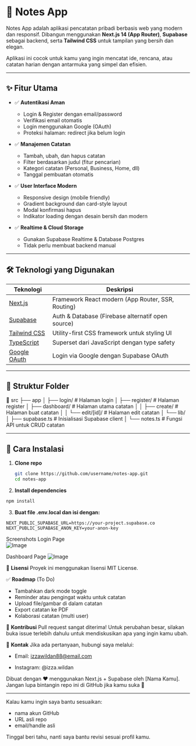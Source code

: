 # 📝 Notes App

Notes App adalah aplikasi pencatatan pribadi berbasis web yang modern dan responsif. Dibangun menggunakan **Next.js 14 (App Router)**, **Supabase** sebagai backend, serta **Tailwind CSS** untuk tampilan yang bersih dan elegan.

Aplikasi ini cocok untuk kamu yang ingin mencatat ide, rencana, atau catatan harian dengan antarmuka yang simpel dan efisien.

---

## ✨ Fitur Utama

- ✅ **Autentikasi Aman**
  - Login & Register dengan email/password
  - Verifikasi email otomatis
  - Login menggunakan Google (OAuth)
  - Proteksi halaman: redirect jika belum login

- ✅ **Manajemen Catatan**
  - Tambah, ubah, dan hapus catatan
  - Filter berdasarkan judul (fitur pencarian)
  - Kategori catatan (Personal, Business, Home, dll)
  - Tanggal pembuatan otomatis

- ✅ **User Interface Modern**
  - Responsive design (mobile friendly)
  - Gradient background dan card-style layout
  - Modal konfirmasi hapus
  - Indikator loading dengan desain bersih dan modern

- ✅ **Realtime & Cloud Storage**
  - Gunakan Supabase Realtime & Database Postgres
  - Tidak perlu membuat backend manual

---

## 🛠️ Teknologi yang Digunakan

| Teknologi                         | Deskripsi                                                  |
|----------------------------------|-------------------------------------------------------------|
| [Next.js](https://nextjs.org/)   | Framework React modern (App Router, SSR, Routing)          |
| [Supabase](https://supabase.com/)| Auth & Database (Firebase alternatif open source)          |
| [Tailwind CSS](https://tailwindcss.com/) | Utility-first CSS framework untuk styling UI         |
| [TypeScript](https://www.typescriptlang.org/) | Superset dari JavaScript dengan type safety      |
| [Google OAuth](https://supabase.com/docs/guides/auth/social-login/google) | Login via Google dengan Supabase OAuth |

---

## 🧩 Struktur Folder

📁 src
├── app
│ ├── login/ # Halaman login
│ ├── register/ # Halaman register
│ ├── dashboard/ # Halaman utama catatan
│ │ ├── create/ # Halaman buat catatan
│ │ └── edit/[id]/ # Halaman edit catatan
│ └── lib/
│ ├── supabase.ts # Inisialisasi Supabase client
│ └── notes.ts # Fungsi API untuk CRUD catatan


---

## 🚀 Cara Instalasi

1. **Clone repo**
   ```bash
   git clone https://github.com/username/notes-app.git
   cd notes-app

2. **Install dependencies**

```bash
npm install
```

3. **Buat file .env.local dan isi dengan:**
```
NEXT_PUBLIC_SUPABASE_URL=https://your-project.supabase.co
NEXT_PUBLIC_SUPABASE_ANON_KEY=your-anon-key
```

Screenshots
Login Page	
![Image](https://github.com/user-attachments/assets/ed9ae275-4f15-4d39-8509-bc98315129aa)


Dashboard Page
![Image](https://github.com/user-attachments/assets/9868454e-4427-4af7-8070-7b18956d9fb2)

📄 **Lisensi**
Proyek ini menggunakan lisensi MIT License.

✅ **Roadmap** (To Do)
- Tambahkan dark mode toggle
- Reminder atau pengingat waktu untuk catatan
- Upload file/gambar di dalam catatan
- Export catatan ke PDF
- Kolaborasi catatan (multi user)

🙋 **Kontribusi**
Pull request sangat diterima! Untuk perubahan besar, silakan buka issue terlebih dahulu untuk mendiskusikan apa yang ingin kamu ubah.

💬 **Kontak**
Jika ada pertanyaan, hubungi saya melalui:
    
- Email: izzawildan88@email.com

- Instagram: @izza.wildan

Dibuat dengan ❤️ menggunakan Next.js + Supabase oleh [Nama Kamu]. Jangan lupa bintangin repo ini di GitHub jika kamu suka 🙌

---

Kalau kamu ingin saya bantu sesuaikan:
- nama akun GitHub
- URL asli repo
- email/handle asli

Tinggal beri tahu, nanti saya bantu revisi sesuai profil kamu.
